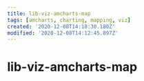 ```yaml
---
title: lib-viz-amcharts-map
tags: [amcharts, charting, mapping, viz]
created: '2020-12-08T14:10:30.180Z'
modified: '2020-12-08T14:12:45.897Z'
---
```


# lib-viz-amcharts-map


